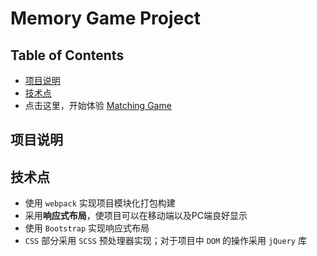 # Memory Game Project

## Table of Contents

* <a href='#Instructions'>项目说明</a>
* <a href='#tech-point'>技术点</a>
* 点击这里，开始体验 [Matching Game](https://moonliujk.github.io/Matching-Game/)

## <a id="Instructions">项目说明</a>



## <a id="tech-point">技术点</a>

 - 使用 `webpack` 实现项目模块化打包构建
 - 采用**响应式布局**，使项目可以在移动端以及PC端良好显示
 - 使用 `Bootstrap` 实现响应式布局
 - `CSS` 部分采用 `SCSS` 预处理器实现；对于项目中 `DOM` 的操作采用 `jQuery` 库
